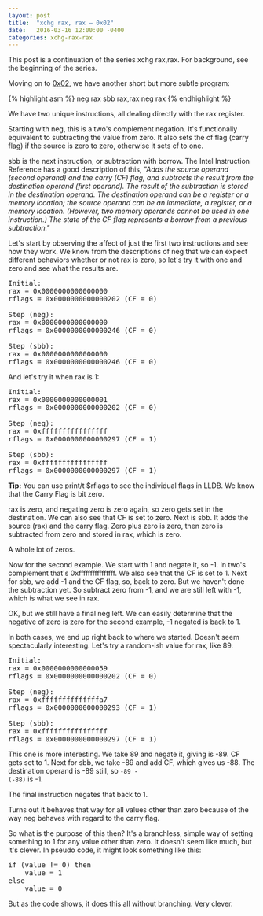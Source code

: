 ```yaml
---
layout: post
title:  "xchg rax, rax – 0x02"
date:   2016-03-16 12:00:00 -0400
categories: xchg-rax-rax
---
```


<aside>
This post is a continuation of the series xchg rax,rax.
For background, see the beginning of the series.
</aside>

Moving on to [0x02][1], we have another short but more subtle program:

{% highlight asm %}
neg      rax
sbb      rax,rax
neg      rax
{% endhighlight %}

We have two unique instructions, all dealing directly with the rax register.

Starting with neg, this is a two's complement negation. It's functionally
equivalent to subtracting the value from zero. It also sets the cf flag (carry
flag) if the source is zero to zero, otherwise it sets cf to one.

sbb is the next instruction, or subtraction with borrow. The Intel Instruction
Reference has a good description of this, *"Adds the source operand (second
operand) and the carry (CF) flag, and subtracts the result from the destination
operand (first operand). The result of the subtraction is stored in the
destination operand. The destination operand can be a register or a memory
location; the source operand can be an immediate, a register, or a memory
location. (However, two memory operands cannot be used in one instruction.) 
The state of the CF flag represents a borrow from a previous subtraction."*

Let's start by observing the affect of just the first two instructions and see
how they work. We know from the descriptions of neg that we can expect different
behaviors whether or not rax is zero, so let's try it with one and zero and see
what the results are.

<pre>
Initial:
rax = 0x0000000000000000
rflags = 0x0000000000000202 (CF = 0)

Step (neg):
rax = 0x0000000000000000
rflags = 0x0000000000000246 (CF = 0)

Step (sbb):
rax = 0x0000000000000000
rflags = 0x0000000000000246 (CF = 0)
</pre>

And let's try it when rax is 1:

<pre>
Initial:
rax = 0x0000000000000001
rflags = 0x0000000000000202 (CF = 0)

Step (neg):
rax = 0xffffffffffffffff
rflags = 0x0000000000000297 (CF = 1)

Step (sbb):
rax = 0xffffffffffffffff
rflags = 0x0000000000000297 (CF = 1)
</pre>

**Tip:** You can use print/t $rflags to see the individual flags in LLDB. We know
that the Carry Flag is bit zero.

rax is zero, and negating zero is zero again, so zero gets set in the
destination. We can also see that CF is set to zero. Next is sbb. It adds the
source (rax) and the carry flag. Zero plus zero is zero, then zero is subtracted
from zero and stored in rax, which is zero.

A whole lot of zeros.

Now for the second example. We start with 1 and negate it, so -1. In two's
complement that's 0xffffffffffffffff. We also see that the CF is set to 1. Next
for sbb, we add -1 and the CF flag, so, back to zero. But we haven't done the
subtraction yet. So subtract zero from -1, and we are still left with -1, which
is what we see in rax.

OK, but we still have a final neg left. We can easily determine that the
negative of zero is zero for the second example, -1 negated is back to 1.

In both cases, we end up right back to where we started. Doesn't seem
spectacularly interesting. Let's try a random-ish value for rax, like 89.

<div id="more"></div>

<pre>
Initial:
rax = 0x0000000000000059
rflags = 0x0000000000000202 (CF = 0)

Step (neg):
rax = 0xffffffffffffffa7
rflags = 0x0000000000000293 (CF = 1)

Step (sbb):
rax = 0xffffffffffffffff
rflags = 0x0000000000000297 (CF = 1)
</pre>

This one is more interesting. We take 89 and negate it, giving is -89. CF gets
set to 1. Next for sbb, we take -89 and add CF, which gives us -88. The
destination operand is -89 still, so <code>-89 - (-88)</code> is -1.

The final instruction negates that back to 1.

Turns out it behaves that way for all values other than zero because of the way
neg behaves with regard to the carry flag.

So what is the purpose of this then? It's a branchless, simple way of setting
something to 1 for any value other than zero. It doesn't seem like much, but
it's clever. In pseudo code, it might look something like this:


<pre>
if (value != 0) then
    value = 1
else
    value = 0
</pre>

But as the code shows, it does this all without branching. Very clever.

[1]: http://xorpd.net/pages/xchg_rax/snip_02.html